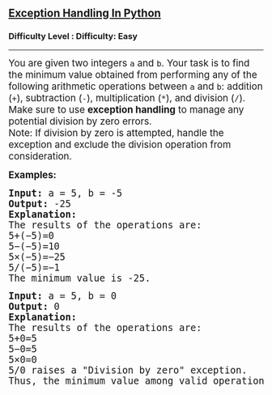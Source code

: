 <h2><a href="https://www.geeksforgeeks.org/problems/exception-handling-in-python/1?page=3&difficulty=Basic,Easy&status=unsolved&sortBy=latest">Exception Handling In Python</a></h2><h3>Difficulty Level : Difficulty: Easy</h3><hr><div class="problems_problem_content__Xm_eO"><p><span style="font-size: 14pt;">You are given two integers <code>a</code> and <code>b</code>. Your task is to find the minimum value obtained from performing any of the following arithmetic operations between <code>a</code> and <code>b</code>: addition (<code>+</code>), subtraction (<code>-</code>), multiplication (<code>*</code>), and division (<code>/</code>).</span><br><span style="font-size: 14pt;">Make sure to use <strong>exception handling</strong> to manage any potential division by zero errors.<br>Note: If division by zero is attempted, handle the exception and exclude the division operation from consideration.</span></p>
<p><span style="font-size: 14pt;"><strong>Examples:</strong></span></p>
<pre><span style="font-size: 14pt;"><strong>Input:</strong> a = 5, b = -5<br><strong>Output:</strong> -25<br><strong>Explanation:</strong><br>The results of the operations are:<br><span class="base" style="font-size: 14pt;"><span class="mord">5</span><span class="mbin">+</span></span><span class="base" style="font-size: 14pt;"><span class="mopen">(</span><span class="mord">−</span><span class="mord">5</span><span class="mclose">)</span><span class="mrel">=</span></span><span class="base" style="font-size: 14pt;"><span class="mord">0<br></span></span><span class="base" style="font-size: 14pt;"><span class="mord">5</span><span class="mbin">−</span></span><span class="base" style="font-size: 14pt;"><span class="mopen">(</span><span class="mord">−</span><span class="mord">5</span><span class="mclose">)</span><span class="mrel">=</span></span><span class="base" style="font-size: 14pt;"><span class="mord">10<br></span></span><span class="base" style="font-size: 14pt;"><span class="mord">5</span><span class="mbin">×</span></span><span class="base" style="font-size: 14pt;"><span class="mopen">(</span><span class="mord">−</span><span class="mord">5</span><span class="mclose">)</span><span class="mrel">=</span></span><span class="base" style="font-size: 14pt;"><span class="mord">−</span><span class="mord">25<br></span></span><span class="base" style="font-size: 14pt;"><span class="mord">5/</span><span class="mopen">(</span><span class="mord">−</span><span class="mord">5</span><span class="mclose">)</span><span class="mrel">=</span></span><span class="base" style="font-size: 14pt;"><span class="mord">−</span><span class="mord">1</span></span></span><br><span style="font-size: 14pt;"><span class="base" style="font-size: 14pt;"><span class="mord">The minimum value is -25.<br></span></span></span></pre>
<pre><span style="font-size: 14pt;"><strong>Input:</strong> a = 5, b = 0</span><br><span style="font-size: 14pt;"><strong>Output:</strong> 0</span><br><strong><span style="font-size: 14pt;">Explanation:</span></strong><br><span style="font-size: 14pt;">The results of the operations are:
5+0=5
5−0=5
5×0=0
5/0 raises a "Division by zero" exception.
Thus, the minimum value among valid operations is 0.</span></pre>
<p>&nbsp;</p></div>